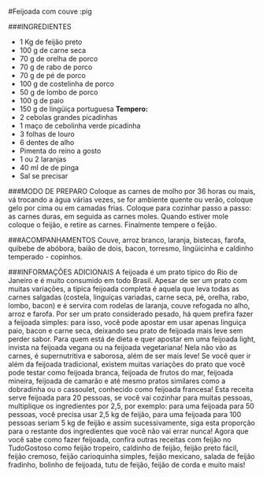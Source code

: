 #Feijoada com couve :pig

###INGREDIENTES
 - 1 Kg de feijão preto
 - 100 g de carne seca
 - 70 g de orelha de porco
 - 70 g de rabo de porco
 - 70 g de pé de porco
 - 100 g de costelinha de porco
 - 50 g de lombo de porco
 - 100 g de paio
 - 150 g de lingüiça portuguesa
**Tempero:**
 - 2 cebolas grandes picadinhas
 - 1 maço de cebolinha verde picadinha
 - 3 folhas de louro
 - 6 dentes de alho
 - Pimenta do reino a gosto
 - 1 ou 2 laranjas
 - 40 ml de de pinga
 - Sal se precisar

###MODO DE PREPARO
Coloque as carnes de molho por 36 horas ou mais, vá trocando a água várias vezes, se for ambiente quente ou verão, coloque gelo por cima ou em camadas frias.
Coloque para cozinhar passo a passo: as carnes duras, em seguida as carnes moles.
Quando estiver mole coloque o feijão, e retire as carnes.
Finalmente tempere o feijão.

###ACOMPANHAMENTOS
Couve, arroz branco, laranja, bistecas, farofa, quibebe de abóbora, baião de dois, bacon, torresmo, lingüicinha e caldinho temperado - copinhos.

###INFORMAÇÕES ADICIONAIS
A feijoada é um prato típico do Rio de Janeiro e é muito consumido em todo Brasil. Apesar de ser um prato com muitas variações, a típica feijoada completa é aquela que leva todas as carnes salgadas (costela, linguiças variadas, carne seca, pé, orelha, rabo, lombo, bacon) e é servira com rodelas de laranja, couve refogada no alho, arroz e farofa.  Por ser um prato considerado pesado, há quem prefira fazer a feijoada simples: para isso, você pode apostar em usar apenas linguiça paio, bacon e carne seca, deixando seu prato de feijoada mais leve sem perder sabor. Para quem está de dieta e quer apostar em uma feijoada light, invista na feijoada vegana ou na feijoada vegetariana! Nela não vão as carnes, é supernutritiva e saborosa, além de ser mais leve!   Se você quer ir além da feijoada tradicional, existem muitas variações do prato que você pode testar como feijoada branca, feijoada de frutos do mar, feijoada mineira, feijoada de camarão e até mesmo pratos similares como a dobradinha ou o cassoulet, conhecido como feijoada francesa! Esta receita serve feijoada para 20 pessoas, se você vai cozinhar para muitas pessoas, multiplique os ingredientes por 2,5, por exemplo: para uma feijoada para 50 pessoas, você precisa usar 2,5 kg de feijão, para uma feijoada para 100 pessoas seriam 5 kg de feijão e assim sucessivamente, siga esta proporção para o restante dos ingredientes que você não vai errar nunca! Agora que você sabe como fazer feijoada, confira outras receitas com feijão no TudoGostoso como feijão tropeiro, caldinho de feijão, feijão preto fácil, feijão cremoso, feijão carioquinha simples, feijão mexicano, salada de feijão fradinho, bolinho de feijoada, tutu de feijão, feijão de corda e muito mais!
